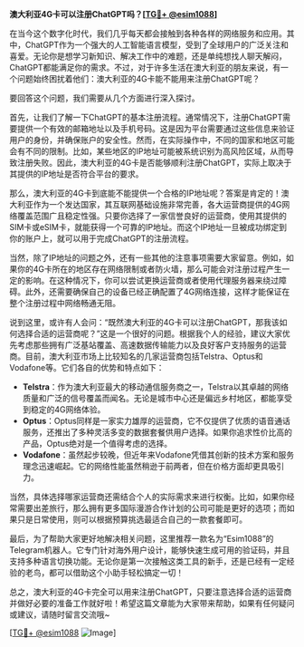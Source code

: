 **澳大利亚4G卡可以注册ChatGPT吗？[[TG💪+ @esim1088](https://t.me/s/esim1088)]**

在当今这个数字化时代，我们几乎每天都会接触到各种各样的网络服务和应用。其中，ChatGPT作为一个强大的人工智能语言模型，受到了全球用户的广泛关注和喜爱。无论你是想学习新知识、解决工作中的难题，还是单纯想找人聊天解闷，ChatGPT都能满足你的需求。不过，对于许多生活在澳大利亚的朋友来说，有一个问题始终困扰着他们：澳大利亚的4G卡能不能用来注册ChatGPT呢？

要回答这个问题，我们需要从几个方面进行深入探讨。

首先，让我们了解一下ChatGPT的基本注册流程。通常情况下，注册ChatGPT需要提供一个有效的邮箱地址以及手机号码。这是因为平台需要通过这些信息来验证用户的身份，并确保账户的安全性。然而，在实际操作中，不同的国家和地区可能会有不同的限制。比如，某些地区的IP地址可能被系统识别为高风险区域，从而导致注册失败。因此，澳大利亚的4G卡是否能够顺利注册ChatGPT，实际上取决于其提供的IP地址是否符合平台的要求。

那么，澳大利亚的4G卡到底能不能提供一个合格的IP地址呢？答案是肯定的！澳大利亚作为一个发达国家，其互联网基础设施非常完善，各大运营商提供的4G网络覆盖范围广且稳定性强。只要你选择了一家信誉良好的运营商，使用其提供的SIM卡或eSIM卡，就能获得一个可靠的IP地址。而这个IP地址一旦被成功绑定到你的账户上，就可以用于完成ChatGPT的注册流程。

当然，除了IP地址的问题之外，还有一些其他的注意事项需要大家留意。例如，如果你的4G卡所在的地区存在网络限制或者防火墙，那么可能会对注册过程产生一定的影响。在这种情况下，你可以尝试更换运营商或者使用代理服务器来绕过障碍。此外，还需要确保自己的设备已经正确配置了4G网络连接，这样才能保证在整个注册过程中网络畅通无阻。

说到这里，或许有人会问：“既然澳大利亚的4G卡可以注册ChatGPT，那我该如何选择合适的运营商呢？”这是一个很好的问题。根据我个人的经验，建议大家优先考虑那些拥有广泛基站覆盖、高速数据传输能力以及良好客户支持服务的运营商。目前，澳大利亚市场上比较知名的几家运营商包括Telstra、Optus和Vodafone等。它们各自的优势和特点如下：

- **Telstra**：作为澳大利亚最大的移动通信服务商之一，Telstra以其卓越的网络质量和广泛的信号覆盖而闻名。无论是城市中心还是偏远乡村地区，都能享受到稳定的4G网络体验。
- **Optus**：Optus同样是一家实力雄厚的运营商，它不仅提供了优质的语音通话服务，还推出了多种灵活多变的数据套餐供用户选择。如果你追求性价比高的产品，Optus绝对是一个值得考虑的选择。
- **Vodafone**：虽然起步较晚，但近年来Vodafone凭借其创新的技术方案和服务理念迅速崛起。它的网络性能虽然稍逊于前两者，但在价格方面却更具吸引力。

当然，具体选择哪家运营商还需结合个人的实际需求来进行权衡。比如，如果你经常需要出差旅行，那么拥有更多国际漫游合作计划的公司可能是更好的选项；而如果只是日常使用，则可以根据预算挑选最适合自己的一款套餐即可。

最后，为了帮助大家更好地解决相关问题，这里推荐一款名为“Esim1088”的Telegram机器人。它专门针对海外用户设计，能够快速生成可用的验证码，并且支持多种语言切换功能。无论你是第一次接触这类工具的新手，还是已经有一定经验的老鸟，都可以借助这个小助手轻松搞定一切！

总之，澳大利亚的4G卡完全可以用来注册ChatGPT，只要注意选择合适的运营商并做好必要的准备工作就好啦！希望这篇文章能为大家带来帮助，如果有任何疑问或建议，请随时留言交流哦~

[[TG💪+ @esim1088](https://t.me/s/esim1088) ![Image](https://i.postimg.cc/4NQfJmqS/Snipaste-2025-05-13-00-14-12.png)]